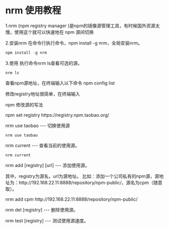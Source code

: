  # nrm 使用教程

<p>1.nrm (npm registry manager )是npm的镜像源管理工具，有时候国外资源太慢，使用这个就可以快速地在 npm 源间切换 </p>
<p>2.安装nrm 在命令行执行命令，npm install -g nrm，全局安装nrm。 </p>

```js
npm install -g nrm
```

<p>3.使用 执行命令nrm ls查看可选的源。</p>

```
nrm ls
```

<p>查看npm源地址，在终端输入以下命令 npm config list</p>
<p>修改registry地址很简单，在终端输入</p>
npm 修改源的写法
<p>npm set registry https://registry.npm.taobao.org/</p>


<p>nrm use taobao --- 切换使用源</p>

```
nrm use taobao
```

<p>nrm current --- 查看当前的使用源。</p>

```
nrm current
```

<p>nrm add [registry] [url] --- 添加使用源。</p>
<p>
    其中，registry为源名，url为源地址。 比如：添加一个公司私有的npm源，源地址为：http://192.168.22.11:8888/repository/npm-public/，源名为cpm（随意取）。
</p>
<p>nrm add cpm http://192.168.22.11:8888/repository/npm-public/</p>
<p>nrm del [registry] --- 删除使用源。</p>
<p>nrm test [registry] --- 测试使用源速度。</p>
